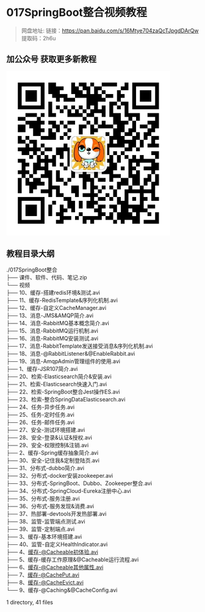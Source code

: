 # 017SpringBoot整合视频教程

> 网盘地址: 链接：https://pan.baidu.com/s/16Mtye704zaQcTJpgdDArQw 提取码：2h6u

## 加公众号 获取更多新教程
 ![](assets/vxlogo.jpg)
## 教程目录大纲
./017SpringBoot整合  
├── 课件、软件、代码、笔记.zip  
└── 视频  
    ├── 10、缓存-搭建redis环境&测试.avi  
    ├── 11、缓存-RedisTemplate&序列化机制.avi  
    ├── 12、缓存-自定义CacheManager.avi  
    ├── 13、消息-JMS&AMQP简介.avi  
    ├── 14、消息-RabbitMQ基本概念简介.avi  
    ├── 15、消息-RabbitMQ运行机制.avi  
    ├── 16、消息-RabbitMQ安装测试.avi  
    ├── 17、消息-RabbitTemplate发送接受消息&序列化机制.avi  
    ├── 18、消息-@RabbitListener&@EnableRabbit.avi  
    ├── 19、消息-AmqpAdmin管理组件的使用.avi  
    ├── 1、缓存-JSR107简介.avi  
    ├── 20、检索-Elasticsearch简介&安装.avi  
    ├── 21、检索-Elasticsearch快速入门.avi  
    ├── 22、检索-SpringBoot整合Jest操作ES.avi  
    ├── 23、检索-整合SpringDataElasticsearch.avi  
    ├── 24、任务-异步任务.avi  
    ├── 25、任务-定时任务.avi  
    ├── 26、任务-邮件任务.avi  
    ├── 27、安全-测试环境搭建.avi  
    ├── 28、安全-登录&认证&授权.avi  
    ├── 29、安全-权限控制&注销.avi  
    ├── 2、缓存-Spring缓存抽象简介.avi  
    ├── 30、安全-记住我&定制登陆页.avi  
    ├── 31、分布式-dubbo简介.avi  
    ├── 32、分布式-docker安装zookeeper.avi  
    ├── 33、分布式-SpringBoot、Dubbo、Zookeeper整合.avi  
    ├── 34、分布式-SpringCloud-Eureka注册中心.avi  
    ├── 35、分布式-服务注册.avi  
    ├── 36、分布式-服务发现&消费.avi  
    ├── 37、热部署-devtools开发热部署.avi  
    ├── 38、监管-监管端点测试.avi  
    ├── 39、监管-定制端点.avi  
    ├── 3、缓存-基本环境搭建.avi  
    ├── 40、监管-自定义HealthIndicator.avi  
    ├── 4、缓存-@Cacheable初体验.avi  
    ├── 5、缓存-缓存工作原理&@Cacheable运行流程.avi  
    ├── 6、缓存-@Cacheable其他属性.avi  
    ├── 7、缓存-@CachePut.avi  
    ├── 8、缓存-@CacheEvict.avi  
    └── 9、缓存-@Caching&@CacheConfig.avi  
  
1 directory, 41 files  
